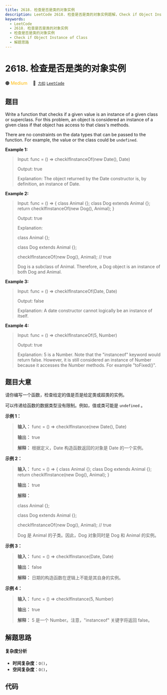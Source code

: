 ```yaml
---
title: 2618. 检查是否是类的对象实例
description: LeetCode 2618. 检查是否是类的对象实例题解，Check if Object Instance of Class，包含解题思路、复杂度分析以及完整的 JavaScript 代码实现。
keywords:
  - LeetCode
  - 2618. 检查是否是类的对象实例
  - 检查是否是类的对象实例
  - Check if Object Instance of Class
  - 解题思路
---
```


# 2618. 检查是否是类的对象实例

🟠 <font color=#ffb800>Medium</font>&emsp; 🔗&ensp;[`力扣`](https://leetcode.cn/problems/check-if-object-instance-of-class) [`LeetCode`](https://leetcode.com/problems/check-if-object-instance-of-class)

## 题目

Write a function that checks if a given value is an instance of a given class
or superclass. For this problem, an object is considered an instance of a
given class if that object has access to that class's methods.

There are no constraints on the data types that can be passed to the function.
For example, the value or the class could be `undefined`.



**Example 1:**

> Input: func = () => checkIfInstanceOf(new Date(), Date)
> 
> Output: true
> 
> Explanation: The object returned by the Date constructor is, by definition, an instance of Date.

**Example 2:**

> Input: func = () => { class Animal {}; class Dog extends Animal {}; return checkIfInstanceOf(new Dog(), Animal); }
> 
> Output: true
> 
> Explanation:
> 
> class Animal {};
> 
> class Dog extends Animal {};
> 
> checkIfInstanceOf(new Dog(), Animal); // true
> 
> 
> 
> Dog is a subclass of Animal. Therefore, a Dog object is an instance of both Dog and Animal.

**Example 3:**

> Input: func = () => checkIfInstanceOf(Date, Date)
> 
> Output: false
> 
> Explanation: A date constructor cannot logically be an instance of itself.

**Example 4:**

> Input: func = () => checkIfInstanceOf(5, Number)
> 
> Output: true
> 
> Explanation: 5 is a Number. Note that the "instanceof" keyword would return false. However, it is still considered an instance of Number because it accesses the Number methods. For example "toFixed()".
> 
> 


## 题目大意

请你编写一个函数，检查给定的值是否是给定类或超类的实例。

可以传递给函数的数据类型没有限制。例如，值或类可能是  `undefined` 。



**示例 1：**

> 
> 
> 
> 
> 
> **输入：** func = () => checkIfInstance(new Date(), Date)
> 
> **输出：** true
> 
> **解释：** 根据定义，Date 构造函数返回的对象是 Date 的一个实例。
> 
> 

**示例 2：**

> 
> 
> 
> 
> 
> **输入：** func = () => { class Animal {}; class Dog extends Animal {}; return checkIfInstance(new Dog(), Animal); }
> 
> **输出：** true
> 
> **解释：**
> 
> class Animal {};
> 
> class Dog extends Animal {};
> 
> checkIfInstanceOf(new Dog(), Animal); // true
> 
> 
> 
> Dog 是 Animal 的子类。因此，Dog 对象同时是 Dog 和 Animal 的实例。

**示例 3：**

> 
> 
> 
> 
> 
> **输入：** func = () => checkIfInstance(Date, Date)
> 
> **输出：** false
> 
> **解释：** 日期的构造函数在逻辑上不能是其自身的实例。
> 
> 

**示例 4：**

> 
> 
> 
> 
> 
> **输入：** func = () => checkIfInstance(5, Number)
> 
> **输出：** true
> 
> **解释：** 5 是一个 Number。注意，"instanceof" 关键字将返回 false。


## 解题思路

#### 复杂度分析

- **时间复杂度**：`O()`，
- **空间复杂度**：`O()`，

## 代码

```javascript

```